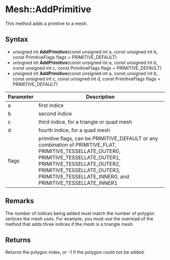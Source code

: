 # Mesh::AddPrimitive

This method adds a primtive to a mesh.

## Syntax

- unsigned int **AddPrimitive**(const unsigned int a, const unsigned int b, const PrimitiveFlags flags = PRIMITIVE_DEFAULT)
- unsigned int **AddPrimitive**(const unsigned int a, const unsigned int b, const unsigned int c, const PrimitiveFlags flags = PRIMITIVE_DEFAULT)
- unsigned int **AddPrimitive**(const unsigned int a, const unsigned int b, const unsigned int c, const unsigned int d, const PrimitiveFlags flags = PRIMITIVE_DEFAULT)

| Parameter | Description |
|---|---|
| a | first indice |
| b | second indice |
| c | third indice, for a triangle or quad mesh |
| d | fourth indice, for a quad mesh |
| flags | primitive flags, can be PRIMITIVE_DEFAULT or any combination of PRIMITIVE_FLAT, PRIMITIVE_TESSELLATE_OUTER0, PRIMITIVE_TESSELLATE_OUTER1, PRIMITIVE_TESSELLATE_OUTER2, PRIMITIVE_TESSELLATE_OUTER3, PRIMITIVE_TESSELLATE_INNER0, and PRIMITIVE_TESSELLATE_INNER1 |

## Remarks

The number of indices being added must match the number of polygon vertices the mesh uses. For example, you must use the overload of the method that adds three indices if the mesh is a triangle mesh.

## Returns

Returns the polygon index, or -1 if the polygon could not be added.
